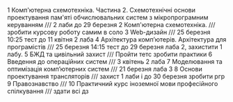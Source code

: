 1    Комп'ютерна схемотехніка. Частина 2. Схемотехнічні основи проектування пам'яті обчислювальних систем з мікропрограмним керуванням /// 2 лаби до 29 березня
2    Комп'ютерна схемотехніка. /// зробити курсову роботу самим в соло
3    Web-дизайн /// 25 березня 10:25 тест до 11 квітня 2 лаба
4    Архітектура комп’ютерів. Архітектура для програмістів /// 25 березня 14:15 тест до 29 березня лаба 2, захистити 1 лабу.
5    БЖД та цивільний захист /// Пройти тетс зробити практики
6    Введення до операційних систем /// 3 квітень 2 лаба
7    Моделювання та оптимізація комп’ютерних систем /// 21 березня лаба 3
8    Основи проектування трансляторів /// захист 1 лаби і до 30 березня зробити ргр
9    Правознавство ///
10    Практичний курс іноземної мови професійного спілкування /// здати всі дз
